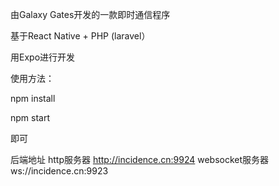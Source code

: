 由Galaxy Gates开发的一款即时通信程序

基于React Native + PHP (laravel）

用Expo进行开发

使用方法：

npm install

npm start

即可

后端地址
http服务器
http://incidence.cn:9924
websocket服务器
ws://incidence.cn:9923
